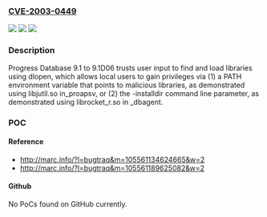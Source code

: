 ### [CVE-2003-0449](https://cve.mitre.org/cgi-bin/cvename.cgi?name=CVE-2003-0449)
![](https://img.shields.io/static/v1?label=Product&message=n%2Fa&color=blue)
![](https://img.shields.io/static/v1?label=Version&message=n%2Fa&color=blue)
![](https://img.shields.io/static/v1?label=Vulnerability&message=n%2Fa&color=brighgreen)

### Description

Progress Database 9.1 to 9.1D06 trusts user input to find and load libraries using dlopen, which allows local users to gain privileges via (1) a PATH environment variable that points to malicious libraries, as demonstrated using libjutil.so in_proapsv, or (2) the -installdir command line parameter, as demonstrated using librocket_r.so in _dbagent.

### POC

#### Reference
- http://marc.info/?l=bugtraq&m=105561134624665&w=2
- http://marc.info/?l=bugtraq&m=105561189625082&w=2

#### Github
No PoCs found on GitHub currently.

